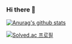 ### Hi there 👋

[![Anurag's github stats](https://github-readme-stats.vercel.app/api?username=Isaac-Lee)](https://github.com/anuraghazra/github-readme-stats)

[![Solved.ac
프로필](http://mazassumnida.wtf/api/generate_badge?boj=isaaclys)](https://solved.ac/isaaclys)
